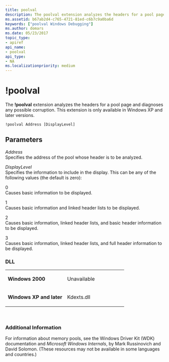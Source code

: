 ```yaml
---
title: poolval
description: The poolval extension analyzes the headers for a pool page and diagnoses any possible corruption. This extension is only available in Windows XP and later versions.
ms.assetid: b67ab2d4-c765-4721-81ed-c6b7c9a0ba6d
keywords: ["poolval Windows Debugging"]
ms.author: domars
ms.date: 05/23/2017
topic_type:
- apiref
api_name:
- poolval
api_type:
- NA
ms.localizationpriority: medium
---
```


# !poolval


The **!poolval** extension analyzes the headers for a pool page and diagnoses any possible corruption. This extension is only available in Windows XP and later versions.

```dbgcmd
!poolval Address [DisplayLevel]
```

## <span id="ddk__poolval_dbg"></span><span id="DDK__POOLVAL_DBG"></span>Parameters


<span id="_______Address______"></span><span id="_______address______"></span><span id="_______ADDRESS______"></span> *Address*   
Specifies the address of the pool whose header is to be analyzed.

<span id="_______DisplayLevel______"></span><span id="_______displaylevel______"></span><span id="_______DISPLAYLEVEL______"></span> *DisplayLevel*   
Specifies the information to include in the display. This can be any of the following values (the default is zero):

<span id="0"></span>0  
Causes basic information to be displayed.

<span id="1"></span>1  
Causes basic information and linked header lists to be displayed.

<span id="2"></span>2  
Causes basic information, linked header lists, and basic header information to be displayed.

<span id="3"></span>3  
Causes basic information, linked header lists, and full header information to be displayed.

### <span id="DLL"></span><span id="dll"></span>DLL

<table>
<colgroup>
<col width="50%" />
<col width="50%" />
</colgroup>
<tbody>
<tr class="odd">
<td align="left"><p><strong>Windows 2000</strong></p></td>
<td align="left"><p>Unavailable</p></td>
</tr>
<tr class="even">
<td align="left"><p><strong>Windows XP and later</strong></p></td>
<td align="left"><p>Kdexts.dll</p></td>
</tr>
</tbody>
</table>

 

### <span id="Additional_Information"></span><span id="additional_information"></span><span id="ADDITIONAL_INFORMATION"></span>Additional Information

For information about memory pools, see the Windows Driver Kit (WDK) documentation and *Microsoft Windows Internals*, by Mark Russinovich and David Solomon. (These resources may not be available in some languages and countries.)

 

 





